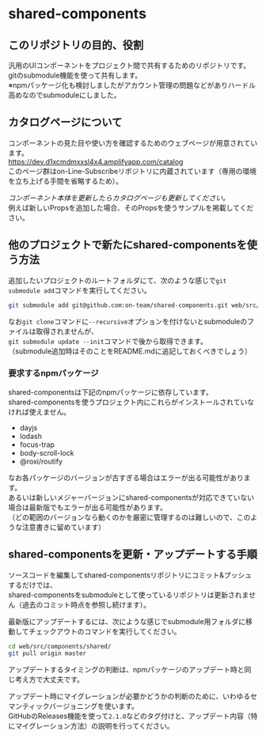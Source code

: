 # shared-components

## このリポジトリの目的、役割

汎用のUIコンポーネントをプロジェクト間で共有するためのリポジトリです。  
gitのsubmodule機能を使って共有します。  
※npmパッケージ化も検討しましたがアカウント管理の問題などがありハードル高めなのでsubmoduleにしました。  

## カタログページについて

コンポーネントの見た目や使い方を確認するためのウェブページが用意されています。  
https://dev.d1xcmdmxxsl4x4.amplifyapp.com/catalog  
このページ群はon-Line-Subscribeリポジトリに内蔵されています（専用の環境を立ち上げる手間を省略するため）。  

*コンポーネント本体を更新したらカタログページも更新してください。*  
例えば新しいPropsを追加した場合、そのPropsを使うサンプルを掲載してください。  

## 他のプロジェクトで新たにshared-componentsを使う方法

追加したいプロジェクトのルートフォルダにて、次のような感じで`git submodule add`コマンドを実行してください。  

```bash
git submodule add git@github.com:on-team/shared-components.git web/src/components/shared/
```

なお`git clone`コマンドに`--recursive`オプションを付けないとsubmoduleのファイルは取得されませんが、  
`git submodule update --init`コマンドで後から取得できます。  
（submodule追加時はそのことをREADME.mdに追記しておくべきでしょう）  

### 要求するnpmパッケージ

shared-componentsは下記のnpmパッケージに依存しています。  
shared-componentsを使うプロジェクト内にこれらがインストールされていなければ使えません。  

- dayjs
- lodash
- focus-trap
- body-scroll-lock
- @roxi/routify

なお各パッケージのバージョンが古すぎる場合はエラーが出る可能性があります。  
あるいは新しいメジャーバージョンにshared-componentsが対応できていない場合は最新版でもエラーが出る可能性があります。  
（どの範囲のバージョンなら動くのかを厳密に管理するのは難しいので、このような注意書きに留めています）  

## shared-componentsを更新・アップデートする手順

ソースコードを編集してshared-componentsリポジトリにコミット&プッシュするだけでは、  
shared-componentsをsubmoduleとして使っているリポジトリは更新されません（過去のコミット時点を参照し続けます）。  

最新版にアップデートするには、次にような感じでsubmodule用フォルダに移動してチェックアウトのコマンドを実行してください。  

```bash
cd web/src/components/shared/
git pull origin master
```

アップデートするタイミングの判断は、npmパッケージのアップデート時と同じ考え方で大丈夫です。  

アップデート時にマイグレーションが必要かどうかの判断のために、いわゆるセマンティックバージョニングを使います。  
GitHubのReleases機能を使って`2.1.0`などのタグ付けと、アップデート内容（特にマイグレーション方法）の説明を行ってください。  
